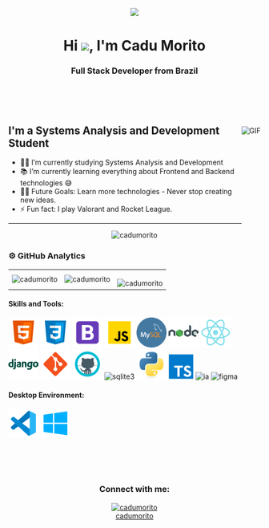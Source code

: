 <p align="center"><img src="https://i.imgur.com/A6bWGFl.gif"/></p>

<h1 align="center">Hi <img src="https://raw.githubusercontent.com/iampavangandhi/iampavangandhi/master/gifs/Hi.gif" width="30px">, I'm Cadu Morito</h1>



<h3 align="center">Full Stack Developer from Brazil</h3>

<br><br><br>

<img align="right" alt="GIF" height="200px" src="https://media.giphy.com/media/du3J3cXyzhj75IOgvA/giphy.gif" style="margin-top: 20px;">


## I'm a Systems Analysis and Development Student  

- 👨‍💻 I’m currently studying Systems Analysis and Development
- 📚 I’m currently learning everything about Frontend and Backend technologies 😅
- 💪🏼 Future Goals: Learn more technologies - Never stop creating new ideas.
- ⚡ Fun fact: I play Valorant and Rocket League.

---

<p align="center"> <img src="https://komarev.com/ghpvc/?username=cadumorito&label=Profile%20views&color=0e75b6&style=flat" alt="cadumorito" /> </p>

### ⚙️ GitHub Analytics

<table>
  <tr>
    <td>
      <img
        align="left"
        src="https://github-readme-stats.vercel.app/api/top-langs?username=cadumorito&show_icons=true&locale=en&layout=compact" alt="cadumorito"
        alt="Github Stats"
      />
    </td>
    <td>
      <img
        align="left"
        src="https://github-readme-stats.vercel.app/api?username=cadumorito&show_icons=true&locale=en" alt="cadumorito"
        alt="Github Stats"
      />
    </td>
    <td>
      <br />
      <img
        align="left"
        src="https://github-readme-streak-stats.herokuapp.com/?user=cadumorito&" alt="cadumorito"
        alt="Github Stats"
      />
    </td>
  </tr>
</table>


<h4>Skills and Tools: </h4>
<p align="left">
	<img style="margin: auto;" src="https://raw.githubusercontent.com/sachinverma53121/sachinverma53121/master/icons/html5.png" alt=html5 width="60" height="60"/> 
	<img style="margin: auto;" src="https://raw.githubusercontent.com/sachinverma53121/sachinverma53121/master/icons/css3.png" alt=css3 width="60" height="60"/> 
	<img style="margin: auto;" src="https://raw.githubusercontent.com/sachinverma53121/sachinverma53121/master/icons/bootstrap.png" alt=bootstrap width="60" height="60"/>
  <img style="margin: auto;" src="https://raw.githubusercontent.com/sachinverma53121/sachinverma53121/master/icons/js.png" alt=javascript width="60" height="60"/>
	<img style="margin: auto;" src="https://raw.githubusercontent.com/sachinverma53121/sachinverma53121/master/icons/mysql.png" alt=mysql width="60" height="60"/> 
  <img style="margin: auto;" src="https://raw.githubusercontent.com/sachinverma53121/sachinverma53121/master/icons/node.png" alt=nodejs width="60" height="60"/>
	<img style="margin: auto;" src="https://raw.githubusercontent.com/sachinverma53121/sachinverma53121/master/icons/react.png" alt=react width="60" height="60"/> 
  <img style="margin: auto;" src="https://raw.githubusercontent.com/sachinverma53121/sachinverma53121/master/icons/django.png" alt=django width="60" height="60"/>
	<img style="margin: auto;" src="https://raw.githubusercontent.com/sachinverma53121/sachinverma53121/master/icons/git.png" alt=git width="60" height="60"/>
  <img style="margin: auto;" src="https://raw.githubusercontent.com/sachinverma53121/sachinverma53121/master/icons/github.png" alt=github width="60" height="60"/>
  <img style="margin: auto;" src="https://www.vectorlogo.zone/logos/sqlite/sqlite-icon.svg" alt=sqlite3 width="60" height="60"/>
  <img style="margin: auto;" src="https://raw.githubusercontent.com/devicons/devicon/master/icons/python/python-original.svg" alt=python width="60" height="60"/>
	  <img style="margin: auto;" src="https://raw.githubusercontent.com/devicons/devicon/master/icons/typescript/typescript-original.svg" alt=typescript width="50" height="50"/>
	  <img style="margin: auto;" src="https://static.vecteezy.com/system/resources/previews/021/059/825/original/chatgpt-logo-chat-gpt-icon-on-green-background-free-vector.jpg" alt=ia width="50" height="50"/>
  <img style="margin: auto;" src="https://www.vectorlogo.zone/logos/figma/figma-icon.svg" alt=figma width="50" height="50"/>
 
</p>

<h4>Desktop Environment: </h4>
<p align="left">
  <img style="margin: auto;" src="https://raw.githubusercontent.com/sachinverma53121/sachinverma53121/master/icons/vsc.png" alt=vs width="60" height="60"/>
  <img style="margin: auto;" src="https://raw.githubusercontent.com/sachinverma53121/sachinverma53121/master/icons/win10.png" alt=windows10 width="60" height="60"/>
</p>


<br><br><br>
<h3 align="center">Connect with me:</h3>
<p align="center">
<a href="https://linkedin.com/in/cadumorito" target="_blank"><img align="center" src="https://raw.githubusercontent.com/rahuldkjain/github-profile-readme-generator/master/src/images/icons/Social/linked-in-alt.svg" alt="cadumorito" height="30" width="40" /><br>cadumorito</a>
</p>
